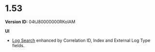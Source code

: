 # 1.53

**Version ID:** 04tJ80000000RKoIAM

**UI**

-   [Log Search](https://docs.kratapps.com/one-logger/docs/reference/https://docs.kratapps.com/one-logger/docs/reference/ok__Log_Search__c/)
    enhanced by Correlation ID, Index and External Log Type fields.
